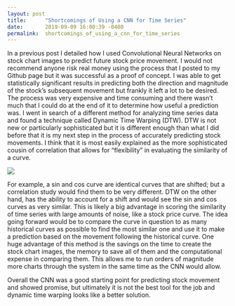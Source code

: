 ```yaml
---
layout: post
title:      "Shortcomings of Using a CNN for Time Series"
date:       2019-09-09 16:00:39 -0400
permalink:  shortcomings_of_using_a_cnn_for_time_series
---
```



In a previous post I detailed how I used Convolutional Neural Networks on stock chart images to predict future stock price movement.  I would not recommend anyone risk real money using the process that I posted to my Github page but it was successful as a proof of concept.  I was able to get statistically significant results in predicting both the direction and magnitude of the stock’s subsequent movement but frankly it left a lot to be desired.  The process was very expensive and time consuming and there wasn’t much that I could do at the end of it to determine how useful a prediction was.  I went in search of a different method for analyzing time series data and found a technique called Dynamic Time Warping (DTW).  DTW is not new or particularly sophisticated but it is different enough than what I did before that it is my next step in the process of accurately predicting stock movements.  I think that it is most easily explained as the more sophisticated cousin of correlation that allows for “flexibility” in evaluating the similarity of a curve. 

![](https://upload.wikimedia.org/wikipedia/commons/thumb/7/71/Sine_cosine_one_period.svg/1280px-Sine_cosine_one_period.svg.png)

For example, a sin and cos curve are identical curves that are shifted; but a correlation study would find them to be very different.  DTW on the other hand, has the ability to account for a shift and would see the sin and cos curves as very similar.  This is likely a big advantage in scoring the similarity of time series with large amounts of noise, like a stock price curve.  The idea going forward would be to compare the curve in question to as many historical curves as possible to find the most similar one and use it to make a prediction based on the movement following the historical curve.  One huge advantage of this method is the savings on the time to create the stock chart images, the memory to save all of them and the computational expense in comparing them.  This allows me to run orders of magnitude more charts through the system in the same time as the CNN would allow.

Overall the CNN was a good starting point for predicting stock movement and showed promise, but ultimately it is not the best tool for the job and dynamic time warping looks like a better solution.
